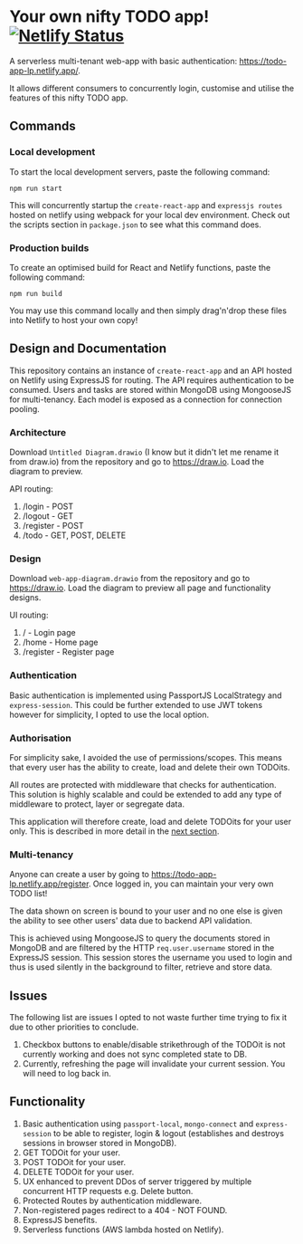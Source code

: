 # Your own nifty TODO app! [![Netlify Status](https://api.netlify.com/api/v1/badges/ed726981-293e-406b-951a-de7a8d982df6/deploy-status)](https://app.netlify.com/sites/todo-app-lp/deploys)
A serverless multi-tenant web-app with basic authentication: https://todo-app-lp.netlify.app/.

It allows different consumers to concurrently login, customise and utilise the features of this nifty TODO app.

## Commands
### Local development
To start the local development servers, paste the following command:

`npm run start`

This will concurrently startup the `create-react-app` and `expressjs routes` hosted on netlify using webpack for your local dev environment.  Check out the scripts section in `package.json` to see what this command does.

### Production builds
To create an optimised build for React and Netlify functions, paste the following command:

`npm run build`

You may use this command locally and then simply drag'n'drop these files into Netlify to host your own copy!

## Design and Documentation
This repository contains an instance of `create-react-app` and an API hosted on Netlify using ExpressJS for routing.  The API requires authentication to be
consumed.  Users and tasks are stored within MongoDB using MongooseJS for multi-tenancy.  Each model is exposed as a connection for connection pooling.

### Architecture
Download `Untitled Diagram.drawio` (I know but it didn't let me rename it from draw.io) from the repository and go to https://draw.io. Load the diagram to preview.

API routing:
1. /login - POST
2. /logout - GET
3. /register - POST
4. /todo - GET, POST, DELETE

### Design
Download `web-app-diagram.drawio` from the repository and go to https://draw.io. Load the diagram to preview all page and functionality designs.

UI routing:
1. / - Login page
2. /home - Home page
3. /register - Register page

### Authentication
Basic authentication is implemented using PassportJS LocalStrategy and `express-session`.  This could be further extended to use JWT tokens however for simplicity, I opted to use the local option.

### Authorisation
For simplicity sake, I avoided the use of permissions/scopes.  This means that every user has the ability to create, load and delete their own TODOits.

All routes are protected with middleware that checks for authentication.  This solution is highly scalable and could be extended to add any type of middleware to protect, layer or segregate data.

This application will therefore create, load and delete TODOits for your user only.  This is described in more detail in the [next section](#multi-tenancy).

### Multi-tenancy
Anyone can create a user by going to https://todo-app-lp.netlify.app/register.  Once logged in, you can maintain your very own TODO list!

The data shown on screen is bound to your user and no one else is given the ability to see other users' data due to backend API validation.

This is achieved using MongooseJS to query the documents stored in MongoDB and are filtered by the HTTP `req.user.username` stored in the ExpressJS session.  This session stores the username you used to login and thus is used silently in the background to filter, retrieve and store data.

## Issues
The following list are issues I opted to not waste further time trying to fix it due to other priorities to conclude.
1. Checkbox buttons to enable/disable strikethrough of the TODOit is not currently working and does not sync completed state to DB.
2. Currently, refreshing the page will invalidate your current session.  You will need to log back in.

## Functionality
1. Basic authentication using `passport-local`, `mongo-connect` and `express-session` to be able to register, login & logout (establishes and destroys sessions in browser stored in MongoDB).
2. GET TODOit for your user.
3. POST TODOit for your user.
4. DELETE TODOit for your user.
6. UX enhanced to prevent DDos of server triggered by multiple concurrent HTTP requests e.g. Delete button.
7. Protected Routes by authentication middleware.
8. Non-registered pages redirect to a 404 - NOT FOUND.
9. ExpressJS benefits.
10. Serverless functions (AWS lambda hosted on Netlify).
